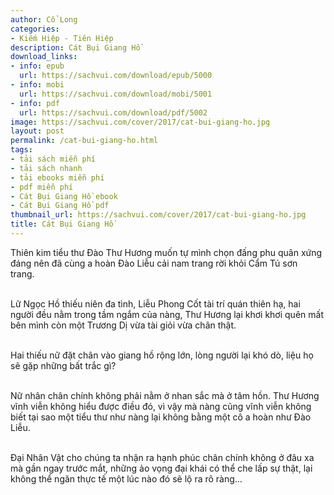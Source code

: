 ```yaml
---
author: Cổ Long
categories:
- Kiếm Hiệp - Tiên Hiệp
description: Cát Bụi Giang Hồ
download_links:
- info: epub
  url: https://sachvui.com/download/epub/5000
- info: mobi
  url: https://sachvui.com/download/mobi/5001
- info: pdf
  url: https://sachvui.com/download/pdf/5002
image: https://sachvui.com/cover/2017/cat-bui-giang-ho.jpg
layout: post
permalink: /cat-bui-giang-ho.html
tags:
- tải sách miễn phí
- tải sách nhanh
- tải ebooks miễn phí
- pdf miễn phí
- Cát Bụi Giang Hồ ebook
- Cát Bụi Giang Hồ pdf
thumbnail_url: https://sachvui.com/cover/2017/cat-bui-giang-ho.jpg
title: Cát Bụi Giang Hồ
---
```


 <div class="item-desc text-justify"> <p>Thiên kim tiểu thư Đào Thư Hương muốn tự mình chọn đấng phu quân xứng đáng nên đã cùng a hoàn Đào Liễu cải nam trang rời khỏi Cẩm Tú sơn trang. </p><p><br>Lữ Ngọc Hồ thiếu niên đa tình, Liễu Phong Cốt tài trí quán thiên hạ, hai người đều nằm trong tầm ngắm của nàng, Thư Hương lại khơi khơi quên mất bên mình còn một Trương Dị vừa tài giỏi vừa chân thật.</p><p><br>Hai thiếu nữ đặt chân vào giang hồ rộng lớn, lòng người lại khó dò, liệu họ sẽ gặp những bất trắc gì?</p><p><br>Nữ nhân chân chính không phải nằm ở nhan sắc mà ở tâm hồn. Thư Hương vĩnh viễn không hiểu được điều đó, vì vậy mà nàng cũng vĩnh viễn không biết tại sao một tiểu thư như nàng lại không bằng một cô a hoàn như Đào Liễu. </p><p><br>Đại Nhân Vật cho chúng ta nhận ra hạnh phúc chân chính không ở đâu xa mà gần ngay trước mắt, những ảo vọng đại khái có thể che lấp sự thật, lại không thể ngăn thực tế một lúc nào đó sẽ lộ ra rõ ràng… </p> </div>